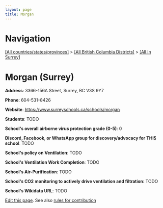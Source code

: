 ```yaml
---
layout: page
title: Morgan
---
```

# Navigation

[[All countries/states/provinces]](../../..) > [[All British Columbia Districts]](../..) > [[All In Surrey]](..)

# Morgan (Surrey)

**Address**: 3366-156A Street, Surrey, BC V3S 9Y7

**Phone**: 604-531-8426

**Website**: <https://www.surreyschools.ca/schools/morgan>

**Students**: TODO

**School's overall airborne virus protection grade (0-5)**: 0

**Discord, Facebook, or WhatsApp group for discovery/advocacy for THIS school**: TODO

**School's policy on Ventilation**: TODO

**School's Ventilation Work Completion**: TODO

**School's Air-Purification**: TODO

**School's CO2 monitoring to actively drive ventilation and filtration**: TODO

**School's Wikidata URL**: TODO


[Edit this page](https://github.com/ventilate-schools/BC/edit/main/./Surrey/Morgan.md). See also [rules for contribution](../../../contribution-rules/)